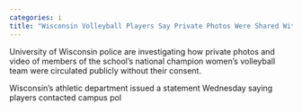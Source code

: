 ```yaml
---
categories: i
title: "Wisconsin Volleyball Players Say Private Photos Were Shared Without Their Consent Police Investigating"
---
```


University of Wisconsin police are investigating how private photos and video of members of the school’s national champion women’s volleyball team were circulated publicly without their consent.



Wisconsin’s athletic department issued a statement&nbsp;Wednesday saying players contacted campus pol